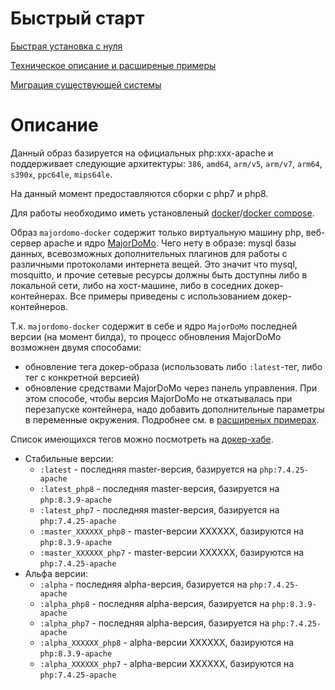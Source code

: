 # Быстрый старт
[Быстрая установка с нуля](firststart.md)

[Техническое описание и расширеные примеры](advanced.md)

[Миграция существующей системы](migration.md)

# Описание
Данный образ базируется на официальных php:xxx-apache и поддерживает следующие архитектуры: `386`, `amd64`, `arm/v5`, `arm/v7`, `arm64`, `s390x`, `ppc64le`, `mips64le`.

На данный момент предоставляются сборки с php7 и php8.

Для работы необходимо иметь установленый [docker](https://docs.docker.com/engine/)/[docker compose](https://docs.docker.com/compose/install/).

Образ `majordomo-docker` содержит только виртуальную машину php, веб-сервер apache и ядро [MajorDoMo](https://github.com/sergejey/majordomo). 
Чего нету в образе: mysql базы данных, всевозможных дополнительных плагинов для работы с различными протоколами интернета вещей. Это значит что mysql, mosquitto, и прочие сетевые ресурсы должны быть доступны либо в локальной сети, либо на хост-машине, либо в соседних докер-контейнерах. Все примеры приведены с использованием докер-контейнеров.

Т.к. `majordomo-docker` содержит в себе и ядро `MajorDoMo` последней версии (на момент билда), то процесс обновления MajorDoMo возможнен двумя способами:
- обновление тега докер-образа (использовать либо `:latest`-тег, либо тег с конкретной версией)
- обновление средствами MajorDoMo через панель управления. При этом способе, чтобы версия MajorDoMo не откатывалась при перезапуске контейнера, надо добавить дополнительные параметры в переменные окружения. Подробнее см. в [расширеных примерах](advanced.md).

Список имеющихся тегов можно посмотреть на [докер-хабе](https://hub.docker.com/r/ai91/majordomo-docker/tags).
- Стабильные версии:
  - `:latest` - последняя master-версия, базируется на `php:7.4.25-apache`
  - `:latest_php8` - последняя master-версия, базируется на `php:8.3.9-apache`
  - `:latest_php7` - последняя master-версия, базируется на `php:7.4.25-apache`
  - `:master_XXXXXX_php8` - master-версии XXXXXX, базируются на `php:8.3.9-apache`
  - `:master_XXXXXX_php7` - master-версии XXXXXX, базируются на `php:7.4.25-apache`
- Альфа версии:
  - `:alpha` - последняя alpha-версия, базируется на `php:7.4.25-apache`
  - `:alpha_php8` - последняя alpha-версия, базируется на `php:8.3.9-apache`
  - `:alpha_php7` - последняя alpha-версия, базируется на `php:7.4.25-apache`
  - `:alpha_XXXXXX_php8` - alpha-версии XXXXXX, базируются на `php:8.3.9-apache`
  - `:alpha_XXXXXX_php7` - alpha-версии XXXXXX, базируются на `php:7.4.25-apache`
